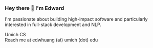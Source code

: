 ### Hey there 👋 I'm Edward

I'm passionate about building high-impact software and particularly interested in full-stack development and NLP.

Umich CS <br>
Reach me at edwhuang (at) umich (dot) edu

<!--
**edwhuang23/edwhuang23** is a ✨ _special_ ✨ repository because its `README.md` (this file) appears on your GitHub profile.

Here are some ideas to get you started:

- 🔭 I’m currently working on ...
- 🌱 I’m currently learning ...
- 👯 I’m looking to collaborate on ...
- 🤔 I’m looking for help with ...
- 💬 Ask me about ...
- 📫 How to reach me: ...
- 😄 Pronouns: ...
- ⚡ Fun fact: ...
-->
